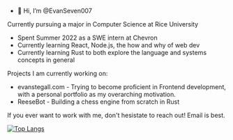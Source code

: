- 👋 Hi, I’m @EvanSeven007

Currently pursuing a major in Computer Science at Rice University
  - Spent Summer 2022 as a SWE intern at Chevron
  - Currently learning React, Node.js, the how and why of web dev
  - Currently learning Rust to both explore the language and systems concepts in general

Projects I am currently working on: 
- evanstegall.com - Trying to become proficient in Frontend development, with a personal portfolio as my overarching motivation. 
- ReeseBot - Building a chess engine from scratch in Rust

If you ever want to work with me, don't hesistate to reach out! Email is best. 

[![Top Langs](https://github-readme-stats.vercel.app/api/top-langs/?username=EvanSeven007&layout=compact&theme=merko&count_private=true)](https://github.com/anuraghazra/github-readme-stats)

<!---
EvanSeven007/EvanSeven007 is a ✨ special ✨ repository because its `README.md` (this file) appears on your GitHub profile.
You can click the Preview link to take a look at your changes.
--->
